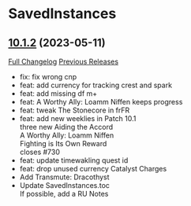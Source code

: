 # SavedInstances

## [10.1.2](https://github.com/SavedInstances/SavedInstances/tree/10.1.2) (2023-05-11)
[Full Changelog](https://github.com/SavedInstances/SavedInstances/compare/10.1.1...10.1.2) [Previous Releases](https://github.com/SavedInstances/SavedInstances/releases)

- fix: fix wrong cnp  
- feat: add currency for tracking crest and spark  
- feat: add missing df m+  
- feat: A Worthy Ally: Loamm Niffen keeps progress  
- feat: tweak The Stonecore in frFR  
- feat: add new weeklies in Patch 10.1  
    three new Aiding the Accord  
    A Worthy Ally: Loamm Niffen  
    Fighting is Its Own Reward  
    closes #730  
- feat: update timewakling quest id  
- feat: drop unused currency Catalyst Charges  
- Add Transmute: Dracothyst  
- Update SavedInstances.toc  
    If possible, add a RU Notes  